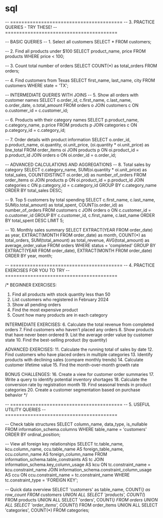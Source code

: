 # sql

-- ========================================
-- 3. PRACTICE QUERIES - TRY THESE!
-- ========================================

-- BASIC QUERIES
-- 1. Select all customers
SELECT * FROM customers;

-- 2. Find all products under $100
SELECT product_name, price FROM products WHERE price < 100;

-- 3. Count total number of orders
SELECT COUNT(*) as total_orders FROM orders;

-- 4. Find customers from Texas
SELECT first_name, last_name, city FROM customers WHERE state = 'TX';

-- INTERMEDIATE QUERIES WITH JOINS
-- 5. Show all orders with customer names
SELECT o.order_id, c.first_name, c.last_name, o.order_date, o.total_amount
FROM orders o
JOIN customers c ON o.customer_id = c.customer_id;

-- 6. Products with their category names
SELECT p.product_name, c.category_name, p.price
FROM products p
JOIN categories c ON p.category_id = c.category_id;

-- 7. Order details with product information
SELECT o.order_id, p.product_name, oi.quantity, oi.unit_price,
       (oi.quantity * oi.unit_price) as line_total
FROM order_items oi
JOIN products p ON oi.product_id = p.product_id
JOIN orders o ON oi.order_id = o.order_id;

-- ADVANCED CALCULATIONS AND AGGREGATIONS
-- 8. Total sales by category
SELECT c.category_name, 
       SUM(oi.quantity * oi.unit_price) as total_sales,
       COUNT(DISTINCT oi.order_id) as number_of_orders
FROM order_items oi
JOIN products p ON oi.product_id = p.product_id
JOIN categories c ON p.category_id = c.category_id
GROUP BY c.category_name
ORDER BY total_sales DESC;

-- 9. Top 5 customers by total spending
SELECT c.first_name, c.last_name, 
       SUM(o.total_amount) as total_spent,
       COUNT(o.order_id) as number_of_orders
FROM customers c
JOIN orders o ON c.customer_id = o.customer_id
GROUP BY c.customer_id, c.first_name, c.last_name
ORDER BY total_spent DESC
LIMIT 5;

-- 10. Monthly sales summary
SELECT 
    EXTRACT(YEAR FROM order_date) as year,
    EXTRACT(MONTH FROM order_date) as month,
    COUNT(*) as total_orders,
    SUM(total_amount) as total_revenue,
    AVG(total_amount) as average_order_value
FROM orders
WHERE status = 'completed'
GROUP BY EXTRACT(YEAR FROM order_date), EXTRACT(MONTH FROM order_date)
ORDER BY year, month;

-- ========================================
-- 4. PRACTICE EXERCISES FOR YOU TO TRY
-- ========================================

/*
BEGINNER EXERCISES:
1. Find all products with stock quantity less than 50
2. List customers who registered in February 2024
3. Show all pending orders
4. Find the most expensive product
5. Count how many products are in each category

INTERMEDIATE EXERCISES:
6. Calculate the total revenue from completed orders
7. Find customers who haven't placed any orders
8. Show products that have never been ordered
9. List the average order value by customer state
10. Find the best-selling product (by quantity)

ADVANCED EXERCISES:
11. Calculate the running total of sales by date
12. Find customers who have placed orders in multiple categories
13. Identify products with declining sales (compare monthly trends)
14. Calculate customer lifetime value
15. Find the month-over-month growth rate

BONUS CHALLENGES:
16. Create a view for customer order summaries
17. Write a query to identify potential inventory shortages
18. Calculate the conversion rate by registration month
19. Find seasonal trends in product categories
20. Create a customer segmentation based on purchase behavior
*/

-- ========================================
-- 5. USEFUL UTILITY QUERIES
-- ========================================

-- Check table structures
SELECT column_name, data_type, is_nullable
FROM information_schema.columns
WHERE table_name = 'customers'
ORDER BY ordinal_position;

-- View all foreign key relationships
SELECT
    tc.table_name,
    kcu.column_name,
    ccu.table_name AS foreign_table_name,
    ccu.column_name AS foreign_column_name
FROM information_schema.table_constraints AS tc
JOIN information_schema.key_column_usage AS kcu
    ON tc.constraint_name = kcu.constraint_name
JOIN information_schema.constraint_column_usage AS ccu
    ON ccu.constraint_name = tc.constraint_name
WHERE tc.constraint_type = 'FOREIGN KEY';

-- Quick data overview
SELECT 'customers' as table_name, COUNT(*) as row_count FROM customers
UNION ALL
SELECT 'products', COUNT(*) FROM products
UNION ALL
SELECT 'orders', COUNT(*) FROM orders
UNION ALL
SELECT 'order_items', COUNT(*) FROM order_items
UNION ALL
SELECT 'categories', COUNT(*) FROM categories;